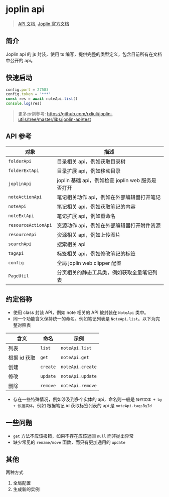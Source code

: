 # joplin api

> [API 文档](https://joplin-utils.rxliuli.com/joplin-api/), [Joplin 官方文档](https://joplinapp.org/api/overview/)

## 简介

Joplin api 的 js 封装，使用 ts 编写，提供完整的类型定义，包含目前所有在文档中公开的 api。

## 快速启动

```ts
config.port = 27583
config.token = '***'
const res = await noteApi.list()
console.log(res)
```

> 更多示例参考: <https://github.com/rxliuli/joplin-utils/tree/master/libs/joplin-api/test>

## API 参考

| 对象                | 描述                                              |
| ------------------- | ------------------------------------------------- |
| `folderApi`         | 目录相关 api，例如获取目录树                      |
| `folderExtApi`      | 目录扩展 api，例如移动目录                        |
| `joplinApi`         | joplin 基础 api，例如检查 joplin web 服务是否打开 |
| `noteActionApi`     | 笔记相关动作 api，例如在外部编辑器打开笔记        |
| `noteApi`           | 笔记相关 api，例如获取笔记的内容                  |
| `noteExtApi`        | 笔记扩展 api，例如重命名                          |
| `resourceActionApi` | 资源动作 api，例如在外部编辑器打开附件资源        |
| `resourceApi`       | 资源相关 api，例如上传图片                        |
| `searchApi`         | 搜索相关 api                                      |
| `tagApi`            | 标签相关 api，例如修改笔记的标签                  |
| `config`            | 全局 joplin web clipper 配置                      |
| `PageUtil`          | 分页相关的静态工具类，例如获取全量笔记列表        |

## 约定俗称

- 使用 class 封装 API，例如 note 相关的 API 被封装在 `NoteApi` 类中。
- 同一个功能含义保持统一的命名。例如笔记列表是 `NoteApi.list`。以下为完整对照表

| 含义         | 命名     | 示例             |
| ------------ | -------- | ---------------- |
| 列表         | `list`   | `noteApi.list`   |
| 根据 id 获取 | `get`    | `noteApi.get`    |
| 创建         | `create` | `noteApi.create` |
| 修改         | `update` | `noteApi.update` |
| 删除         | `remove` | `noteApi.remove` |

- 存在一些特殊情况，例如涉及到多个实体的 api，命名则一般是 `操作实体 + by + 依据实体`，例如 根据笔记 id 获取标签列表的 api 是 `noteApi.tagsById`

## 一些问题

- `get` 方法不应该报错，如果不存在应该返回 `null` 而非抛出异常
- 缺少常见的 `rename/move` 函数，而只有更加通用的 `update`

## 其他

两种方式

1. 全局配置
2. 生成新的实例
